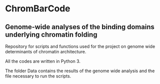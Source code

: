 # ChromBarCode

## Genome-wide analyses of the binding domains underlying chromatin folding

Repository for scripts and functions used for the project on genome wide determinants of chromatin architecture.

All the codes are written in Python 3.

The folder Data contains the results of the genome wide analysis and the file necessary to run the scripts.

